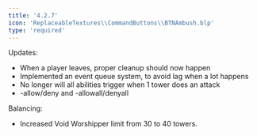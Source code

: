 ```yaml
---
title: '4.2.7'
icon: 'ReplaceableTextures\\CommandButtons\\BTNAmbush.blp'
type: 'required'
---
```

Updates:
 - When a player leaves, proper cleanup should now happen
 - Implemented an event queue system, to avoid lag when a lot happens
 - No longer will all abilities trigger when 1 tower does an attack
 - -allow/deny <colour> and -allowall/denyall

Balancing:
 - Increased Void Worshipper limit from 30 to 40 towers.
